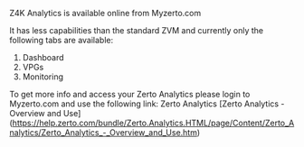 Z4K Analytics is available online from Myzerto.com

It has less capabilities than the standard ZVM and currently only the following tabs are available:

1. Dashboard
2. VPGs
3. Monitoring

To get more info and access your Zerto Analytics please login to Myzerto.com and use the following link:
Zerto Analytics
[Zerto Analytics - Overview and Use] (https://help.zerto.com/bundle/Zerto.Analytics.HTML/page/Content/Zerto_Analytics/Zerto_Analytics_-_Overview_and_Use.htm)
